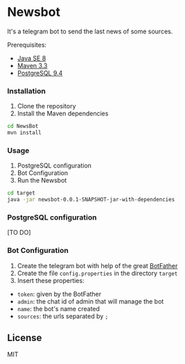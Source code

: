 Newsbot
========
It's a telegram bot to send the last news of some sources.

Prerequisites:
* [Java SE 8](http://www.oracle.com/technetwork/java/javase/downloads/index.html)
* [Maven 3.3](http://maven.apache.org/install.html)
* [PostgreSQL 9.4](https://www.postgresql.org/download/)

### Installation
1. Clone the repository
2. Install the Maven dependencies
```sh
cd NewsBot
mvn install
```

### Usage
1. PostgreSQL configuration
2. Bot Configuration
3. Run the Newsbot
```sh
cd target
java -jar newsbot-0.0.1-SNAPSHOT-jar-with-dependencies
```

### PostgreSQL configuration
[TO DO]

### Bot Configuration
1. Create the telegram bot with help of the great [BotFather](https://core.telegram.org/bots#3-how-do-i-create-a-bot)
2. Create the file `config.properties` in the directory `target`
3. Insert these properties:
  * `token`: given by the BotFather
  * `admin`: the chat id of admin that will manage the bot
  * `name`: the bot's name created
  * `sources`: the urls separated by `;`

## License
MIT
